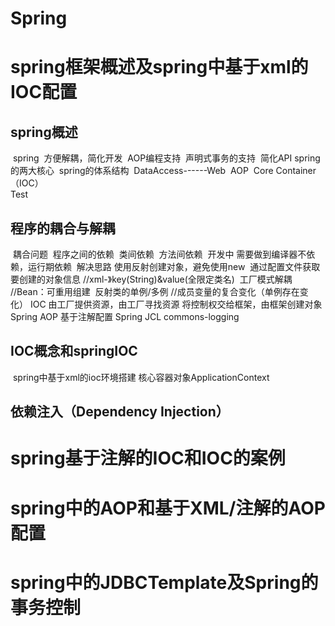# Spring

# spring框架概述及spring中基于xml的IOC配置

## spring概述

​	spring
​		方便解耦，简化开发
​		AOP编程支持
​		声明式事务的支持
​		简化API
​	spring的两大核心
​	spring的体系结构
​		DataAccess------Web
​				AOP
​		Core Container（IOC）		
​				Test

## 程序的耦合与解耦
​	耦合问题
​		程序之间的依赖
​			类间依赖
​			方法间依赖
​		开发中
​			需要做到编译器不依赖，运行期依赖
​		解决思路
​			使用反射创建对象，避免使用new
​			通过配置文件获取要创建的对象信息
​				//xml-》key(String)&value(全限定类名)
​	工厂模式解耦	
​		//Bean：可重用组建
​		反射类的单例/多例
			//成员变量的复合变化（单例存在变化）
	IOC
		由工厂提供资源，由工厂寻找资源
		将控制权交给框架，由框架创建对象
	Spring AOP
		基于注解配置
	Spring JCL
		commons-logging
## IOC概念和springIOC
	
​	spring中基于xml的ioc环境搭建
		核心容器对象ApplicationContext
## 依赖注入（Dependency Injection）

# spring基于注解的IOC和IOC的案例

# spring中的AOP和基于XML/注解的AOP配置

# spring中的JDBCTemplate及Spring的事务控制
